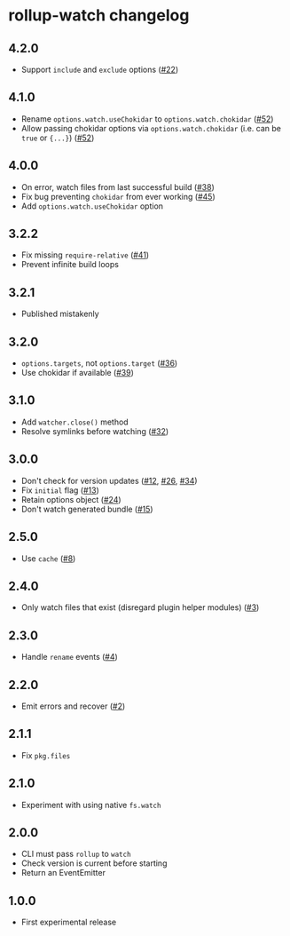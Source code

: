 # rollup-watch changelog

## 4.2.0

* Support `include` and `exclude` options ([#22](https://github.com/rollup/rollup-watch/issues/22))

## 4.1.0

* Rename `options.watch.useChokidar` to `options.watch.chokidar` ([#52](https://github.com/rollup/rollup-watch/pull/52))
* Allow passing chokidar options via `options.watch.chokidar` (i.e. can be `true` or `{...}`)  ([#52](https://github.com/rollup/rollup-watch/pull/52))

## 4.0.0

* On error, watch files from last successful build ([#38](https://github.com/rollup/rollup-watch/issues/38))
* Fix bug preventing `chokidar` from ever working ([#45](https://github.com/rollup/rollup-watch/issues/45))
* Add `options.watch.useChokidar` option

## 3.2.2

* Fix missing `require-relative` ([#41](https://github.com/rollup/rollup-watch/pull/41))
* Prevent infinite build loops

## 3.2.1

* Published mistakenly

## 3.2.0

* `options.targets`, not `options.target` ([#36](https://github.com/rollup/rollup-watch/issues/36))
* Use chokidar if available ([#39](https://github.com/rollup/rollup-watch/pull/39))

## 3.1.0

* Add `watcher.close()` method
* Resolve symlinks before watching ([#32](https://github.com/rollup/rollup-watch/issues/32))

## 3.0.0

* Don't check for version updates ([#12](https://github.com/rollup/rollup-watch/issues/12), [#26](https://github.com/rollup/rollup-watch/issues/26), [#34](https://github.com/rollup/rollup-watch/issues/34))
* Fix `initial` flag ([#13](https://github.com/rollup/rollup-watch/pull/13))
* Retain options object ([#24](https://github.com/rollup/rollup-watch/issues/24))
* Don't watch generated bundle ([#15](https://github.com/rollup/rollup-watch/issues/15))

## 2.5.0

* Use `cache` ([#8](https://github.com/rollup/rollup-watch/issues/8))

## 2.4.0

* Only watch files that exist (disregard plugin helper modules) ([#3](https://github.com/rollup/rollup-watch/issues/3))

## 2.3.0

* Handle `rename` events ([#4](https://github.com/rollup/rollup-watch/issues/4))

## 2.2.0

* Emit errors and recover ([#2](https://github.com/rollup/rollup-watch/issues/2))

## 2.1.1

* Fix `pkg.files`

## 2.1.0

* Experiment with using native `fs.watch`

## 2.0.0

* CLI must pass `rollup` to `watch`
* Check version is current before starting
* Return an EventEmitter

## 1.0.0

* First experimental release
